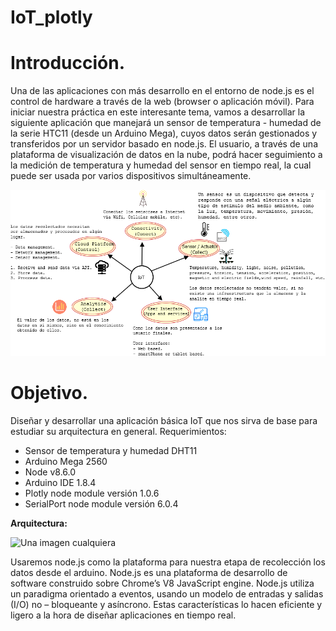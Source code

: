 # IoT_plotly

# Introducción.

Una de las aplicaciones con más desarrollo en el entorno de node.js es el control de hardware a través de la web (browser o aplicación móvil). Para iniciar nuestra práctica en este interesante tema, vamos a desarrollar la siguiente aplicación que manejará un sensor de temperatura - humedad de la serie HTC11 (desde un Arduino Mega), cuyos datos serán gestionados y transferidos por un servidor basado en node.js. El usuario, a través de una plataforma de visualización de datos en la nube, podrá hacer seguimiento a la medición de temperatura y humedad del sensor en tiempo real, la cual puede ser usada por varios dispositivos simultáneamente.

![Una imagen cualquiera](/Images/IoT_diagram.png)

# Objetivo.

Diseñar y desarrollar una aplicación básica IoT que nos sirva de base para estudiar su arquitectura en general.
Requerimientos:

*	Sensor de temperatura y humedad DHT11
*	Arduino Mega 2560
*	Node v8.6.0
*	Arduino IDE 1.8.4
*	Plotly node module versión 1.0.6
*	SerialPort node module versión 6.0.4

**Arquitectura:** 

![Una imagen cualquiera](http://dummyimage.com/150 "De 150 x 150 píxeles")
 
Usaremos node.js como la plataforma para nuestra etapa de recolección los datos desde el arduino. Node.js es una plataforma de desarrollo de software construido sobre Chrome’s V8 JavaScript engine. Node.js utiliza un paradigma orientado a eventos, usando un modelo de entradas y salidas (I/O) no – bloqueante y asíncrono. Estas características lo hacen eficiente y ligero a la hora de diseñar aplicaciones en tiempo real.
